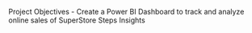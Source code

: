 Project Objectives - Create a Power BI Dashboard to track and analyze online sales of SuperStore
Steps
Insights
